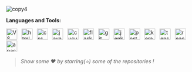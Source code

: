 ![copy4](https://user-images.githubusercontent.com/37544078/111061018-2049d500-84c7-11eb-98f9-5d09fc588fe6.png)

**Languages and Tools:**

<p align="left"><img height="30" width="30" alt="VS Code" src="https://user-images.githubusercontent.com/37544078/111061689-a287c880-84ca-11eb-96c7-a100940f48da.png" />&nbsp;&nbsp;&nbsp;<img height="30" width="30" alt="html" src="https://user-images.githubusercontent.com/37544078/111061849-5721ea00-84cb-11eb-9bea-3f5f146ceb8d.png"
/>&nbsp;&nbsp;&nbsp;<img height="30" width="30" alt="css" src="https://user-images.githubusercontent.com/37544078/111061890-951f0e00-84cb-11eb-9885-6332ebb216fc.png" 
/>&nbsp;&nbsp;&nbsp;<img height="30" width="30" alt="javascript" src="https://user-images.githubusercontent.com/37544078/111061919-bd0e7180-84cb-11eb-84cb-8ad3aab3405c.png" 
/>&nbsp;&nbsp;&nbsp;<img height="30" width="30" alt="cucumber" src="https://user-images.githubusercontent.com/28840761/89373837-53034200-d71c-11ea-8a99-a1c965213ebf.png" />&nbsp;&nbsp;&nbsp;<img height="30" width="30" alt="flask" src="https://user-images.githubusercontent.com/28840761/89373840-54346f00-d71c-11ea-8986-c7b64a757cfe.png" />&nbsp;&nbsp;&nbsp;<img height="30" width="30" alt="git" src="https://user-images.githubusercontent.com/28840761/89373842-54cd0580-d71c-11ea-9643-e145b5c4e727.png" />&nbsp;&nbsp;&nbsp;<img height="30" width="30" alt="jenkins" src="https://user-images.githubusercontent.com/28840761/89373845-55659c00-d71c-11ea-827a-a381e836e1d8.png" />&nbsp;&nbsp;&nbsp;<img height="30" width="30" alt="postgres" src="https://user-images.githubusercontent.com/28840761/89373848-55fe3280-d71c-11ea-93d1-b677877922e5.png" />&nbsp;&nbsp;&nbsp;<img height="30" width="30" alt="keras" src="https://user-images.githubusercontent.com/28840761/89373846-55fe3280-d71c-11ea-9b1b-bff36580c3e9.png" />&nbsp;&nbsp;&nbsp;<img height="30" width="30" alt="tensorflow" src="https://user-images.githubusercontent.com/28840761/89373857-57c7f600-d71c-11ea-9c55-201529a5d534.png" />&nbsp;&nbsp;&nbsp;<img height="30" width="30" alt="react" src="https://user-images.githubusercontent.com/28840761/89373852-5696c900-d71c-11ea-8d90-b469310bd189.png" />&nbsp;&nbsp;&nbsp;<img height="30" width="30" alt="apache-maven" src="https://user-images.githubusercontent.com/28840761/89373834-51d21500-d71c-11ea-8799-b80a6c095b67.png" />&nbsp;&nbsp;&nbsp;</p>




> *Show some ❤️ by starring(⭐) some of the repositories !*



